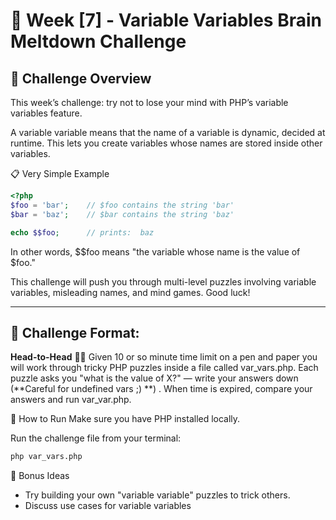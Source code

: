 # 🧠 Week [7] - Variable Variables Brain Meltdown Challenge
## 📝 Challenge Overview
This week’s challenge: try not to lose your mind with PHP’s variable variables feature.

A variable variable means that the name of a variable is dynamic, decided at runtime.
This lets you create variables whose names are stored inside other variables.

📋 Very Simple Example

```php
<?php
$foo = 'bar';    // $foo contains the string 'bar'
$bar = 'baz';    // $bar contains the string 'baz'

echo $$foo;      // prints:  baz
```

In other words, $$foo means "the variable whose name is the value of $foo."

This challenge will push you through multi-level puzzles involving variable variables, misleading names, and mind games. Good luck!

---
## 🏁 Challenge Format: 
**Head-to-Head** 🏁🔥 Given 10 or so minute time limit on a pen and paper you will work through tricky PHP puzzles inside a file called var_vars.php. Each puzzle asks you "what is the value of X?" — write your answers down (**Careful for undefined vars ;) **) . When time is expired, compare your answers and run var_var.php.


🚀 How to Run
Make sure you have PHP installed locally.

Run the challenge file from your terminal: 
```bash
php var_vars.php
```

🎯 Bonus Ideas
- Try building your own "variable variable" puzzles to trick others.
- Discuss use cases for variable variables
